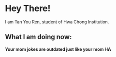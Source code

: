 # Hey There! 
I am Tan You Ren, student of Hwa Chong Institution.

## What I am doing now:
#### Your mom jokes are outdated just like your mom HA
